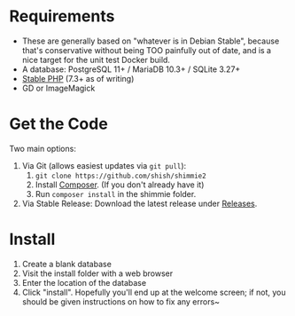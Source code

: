 # Requirements

- These are generally based on "whatever is in Debian Stable", because that's
  conservative without being TOO painfully out of date, and is a nice target
  for the unit test Docker build.
- A database: PostgreSQL 11+ / MariaDB 10.3+ / SQLite 3.27+
- [Stable PHP](https://en.wikipedia.org/wiki/PHP#Release_history) (7.3+ as of writing)
- GD or ImageMagick

# Get the Code

Two main options:

1. Via Git (allows easiest updates via `git pull`):
   1. `git clone https://github.com/shish/shimmie2`
   2. Install [Composer](https://getcomposer.org/). (If you don't already have it)
   3. Run `composer install` in the shimmie folder.
2. Via Stable Release:
   Download the latest release under [Releases](https://github.com/shish/shimmie2/releases).

# Install

1. Create a blank database
2. Visit the install folder with a web browser
3. Enter the location of the database
4. Click "install". Hopefully you'll end up at the welcome screen; if
   not, you should be given instructions on how to fix any errors~
